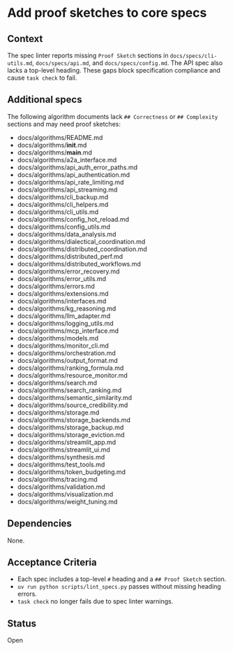 # Add proof sketches to core specs

## Context
The spec linter reports missing `Proof Sketch` sections in
`docs/specs/cli-utils.md`, `docs/specs/api.md`, and `docs/specs/config.md`.
The API spec also lacks a top-level heading. These gaps block specification
compliance and cause `task check` to fail.

## Additional specs
The following algorithm documents lack `## Correctness` or `## Complexity`
sections and may need proof sketches:

- docs/algorithms/README.md
- docs/algorithms/__init__.md
- docs/algorithms/__main__.md
- docs/algorithms/a2a_interface.md
- docs/algorithms/api_auth_error_paths.md
- docs/algorithms/api_authentication.md
- docs/algorithms/api_rate_limiting.md
- docs/algorithms/api_streaming.md
- docs/algorithms/cli_backup.md
- docs/algorithms/cli_helpers.md
- docs/algorithms/cli_utils.md
- docs/algorithms/config_hot_reload.md
- docs/algorithms/config_utils.md
- docs/algorithms/data_analysis.md
- docs/algorithms/dialectical_coordination.md
- docs/algorithms/distributed_coordination.md
- docs/algorithms/distributed_perf.md
- docs/algorithms/distributed_workflows.md
- docs/algorithms/error_recovery.md
- docs/algorithms/error_utils.md
- docs/algorithms/errors.md
- docs/algorithms/extensions.md
- docs/algorithms/interfaces.md
- docs/algorithms/kg_reasoning.md
- docs/algorithms/llm_adapter.md
- docs/algorithms/logging_utils.md
- docs/algorithms/mcp_interface.md
- docs/algorithms/models.md
- docs/algorithms/monitor_cli.md
- docs/algorithms/orchestration.md
- docs/algorithms/output_format.md
- docs/algorithms/ranking_formula.md
- docs/algorithms/resource_monitor.md
- docs/algorithms/search.md
- docs/algorithms/search_ranking.md
- docs/algorithms/semantic_similarity.md
- docs/algorithms/source_credibility.md
- docs/algorithms/storage.md
- docs/algorithms/storage_backends.md
- docs/algorithms/storage_backup.md
- docs/algorithms/storage_eviction.md
- docs/algorithms/streamlit_app.md
- docs/algorithms/streamlit_ui.md
- docs/algorithms/synthesis.md
- docs/algorithms/test_tools.md
- docs/algorithms/token_budgeting.md
- docs/algorithms/tracing.md
- docs/algorithms/validation.md
- docs/algorithms/visualization.md
- docs/algorithms/weight_tuning.md

## Dependencies
None.

## Acceptance Criteria
- Each spec includes a top-level `#` heading and a `## Proof Sketch` section.
- `uv run python scripts/lint_specs.py` passes without missing heading errors.
- `task check` no longer fails due to spec linter warnings.

## Status
Open
